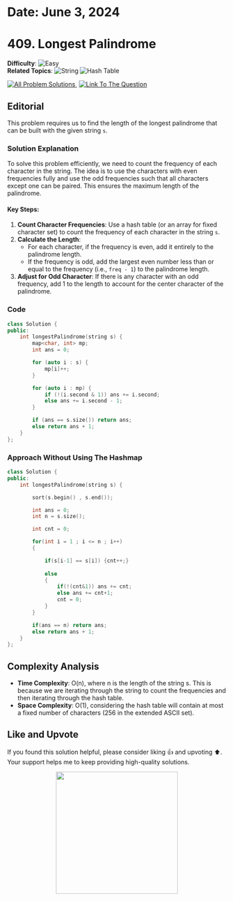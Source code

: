 # **Date**: June 3, 2024

# 409. Longest Palindrome

**Difficulty**: ![Easy](https://img.shields.io/badge/Easy-Green)  
**Related Topics**: ![String](https://img.shields.io/badge/String-blue) ![Hash Table](https://img.shields.io/badge/Hash%20Table-blue)

<p>
  <a href="https://github.com/Hasheditz/Leetcode-CSES-GFG-Codeforces-Coding-Solutions?tab=readme-ov-file#longest-palindrome" style="margin-right: 5px;">
    <img src="https://img.shields.io/badge/All%20Problem%20Solutions-green" alt="All Problem Solutions">
  </a>
  <a href="https://leetcode.com/problems/longest-palindrome/">
    <img src="https://img.shields.io/badge/Link%20To%20The%20Question-blue" alt="Link To The Question">
  </a>
</p>

## Editorial

This problem requires us to find the length of the longest palindrome that can be built with the given string `s`.

### Solution Explanation

To solve this problem efficiently, we need to count the frequency of each character in the string. The idea is to use the characters with even frequencies fully and use the odd frequencies such that all characters except one can be paired. This ensures the maximum length of the palindrome.

#### Key Steps:
1. **Count Character Frequencies**: Use a hash table (or an array for fixed character set) to count the frequency of each character in the string `s`.
2. **Calculate the Length**:
   - For each character, if the frequency is even, add it entirely to the palindrome length.
   - If the frequency is odd, add the largest even number less than or equal to the frequency (i.e., `freq - 1`) to the palindrome length.
3. **Adjust for Odd Character**: If there is any character with an odd frequency, add 1 to the length to account for the center character of the palindrome.

### Code

```cpp
class Solution {
public:
    int longestPalindrome(string s) {
        map<char, int> mp;
        int ans = 0;

        for (auto i : s) {
            mp[i]++;
        }

        for (auto i : mp) {
            if (!(i.second & 1)) ans += i.second;
            else ans += i.second - 1;
        }

        if (ans == s.size()) return ans;
        else return ans + 1;
    }
};
```
### Approach Without Using The Hashmap
``` cpp
class Solution {
public:
    int longestPalindrome(string s) {

        sort(s.begin() , s.end());

        int ans = 0;
        int n = s.size();

        int cnt = 0;

        for(int i = 1 ; i <= n ; i++)
        {

            if(s[i-1] == s[i]) {cnt++;}
            
            else
            {
                if(!(cnt&1)) ans += cnt;
                else ans += cnt+1;
                cnt = 0;
            }
        }

        if(ans == n) return ans;
        else return ans + 1;
    }
};
```
## Complexity Analysis
- **Time Complexity**: O(n), where n is the length of the string s. This is because we are iterating through the string to count the frequencies and then iterating through the hash table.
- **Space Complexity**: O(1), considering the hash table will contain at most a fixed number of characters (256 in the extended ASCII set).

## Like and Upvote

If you found this solution helpful, please consider liking 👍 and upvoting ⬆️. Your support helps me to keep providing high-quality solutions.

<p align="center">
  <img src="https://preview.redd.it/petition-to-change-the-upvote-and-downvote-button-to-like-v0-jbrdq402054c1.jpg?width=640&crop=smart&auto=webp&s=8225d21c98a245f44fd6c1f74a4c6c67f0061f25" width="280">
</p>
